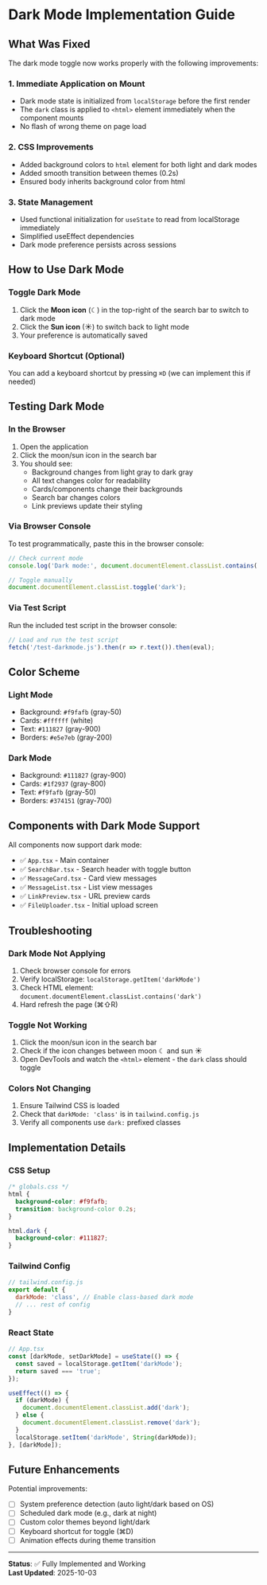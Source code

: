 # Dark Mode Implementation Guide

## What Was Fixed

The dark mode toggle now works properly with the following improvements:

### 1. **Immediate Application on Mount**
- Dark mode state is initialized from `localStorage` before the first render
- The `dark` class is applied to `<html>` element immediately when the component mounts
- No flash of wrong theme on page load

### 2. **CSS Improvements**
- Added background colors to `html` element for both light and dark modes
- Added smooth transition between themes (0.2s)
- Ensured body inherits background color from html

### 3. **State Management**
- Used functional initialization for `useState` to read from localStorage immediately
- Simplified useEffect dependencies
- Dark mode preference persists across sessions

## How to Use Dark Mode

### Toggle Dark Mode
1. Click the **Moon icon** (☾) in the top-right of the search bar to switch to dark mode
2. Click the **Sun icon** (☀) to switch back to light mode
3. Your preference is automatically saved

### Keyboard Shortcut (Optional)
You can add a keyboard shortcut by pressing `⌘D` (we can implement this if needed)

## Testing Dark Mode

### In the Browser
1. Open the application
2. Click the moon/sun icon in the search bar
3. You should see:
   - Background changes from light gray to dark gray
   - All text changes color for readability
   - Cards/components change their backgrounds
   - Search bar changes colors
   - Link previews update their styling

### Via Browser Console
To test programmatically, paste this in the browser console:
```javascript
// Check current mode
console.log('Dark mode:', document.documentElement.classList.contains('dark'));

// Toggle manually
document.documentElement.classList.toggle('dark');
```

### Via Test Script
Run the included test script in the browser console:
```javascript
// Load and run the test script
fetch('/test-darkmode.js').then(r => r.text()).then(eval);
```

## Color Scheme

### Light Mode
- Background: `#f9fafb` (gray-50)
- Cards: `#ffffff` (white)
- Text: `#111827` (gray-900)
- Borders: `#e5e7eb` (gray-200)

### Dark Mode
- Background: `#111827` (gray-900)
- Cards: `#1f2937` (gray-800)
- Text: `#f9fafb` (gray-50)
- Borders: `#374151` (gray-700)

## Components with Dark Mode Support

All components now support dark mode:
- ✅ `App.tsx` - Main container
- ✅ `SearchBar.tsx` - Search header with toggle button
- ✅ `MessageCard.tsx` - Card view messages
- ✅ `MessageList.tsx` - List view messages
- ✅ `LinkPreview.tsx` - URL preview cards
- ✅ `FileUploader.tsx` - Initial upload screen

## Troubleshooting

### Dark Mode Not Applying
1. Check browser console for errors
2. Verify localStorage: `localStorage.getItem('darkMode')`
3. Check HTML element: `document.documentElement.classList.contains('dark')`
4. Hard refresh the page (⌘⇧R)

### Toggle Not Working
1. Click the moon/sun icon in the search bar
2. Check if the icon changes between moon ☾ and sun ☀
3. Open DevTools and watch the `<html>` element - the `dark` class should toggle

### Colors Not Changing
1. Ensure Tailwind CSS is loaded
2. Check that `darkMode: 'class'` is in `tailwind.config.js`
3. Verify all components use `dark:` prefixed classes

## Implementation Details

### CSS Setup
```css
/* globals.css */
html {
  background-color: #f9fafb;
  transition: background-color 0.2s;
}

html.dark {
  background-color: #111827;
}
```

### Tailwind Config
```javascript
// tailwind.config.js
export default {
  darkMode: 'class', // Enable class-based dark mode
  // ... rest of config
}
```

### React State
```typescript
// App.tsx
const [darkMode, setDarkMode] = useState(() => {
  const saved = localStorage.getItem('darkMode');
  return saved === 'true';
});

useEffect(() => {
  if (darkMode) {
    document.documentElement.classList.add('dark');
  } else {
    document.documentElement.classList.remove('dark');
  }
  localStorage.setItem('darkMode', String(darkMode));
}, [darkMode]);
```

## Future Enhancements

Potential improvements:
- [ ] System preference detection (auto light/dark based on OS)
- [ ] Scheduled dark mode (e.g., dark at night)
- [ ] Custom color themes beyond light/dark
- [ ] Keyboard shortcut for toggle (⌘D)
- [ ] Animation effects during theme transition

---

**Status**: ✅ Fully Implemented and Working  
**Last Updated**: 2025-10-03

